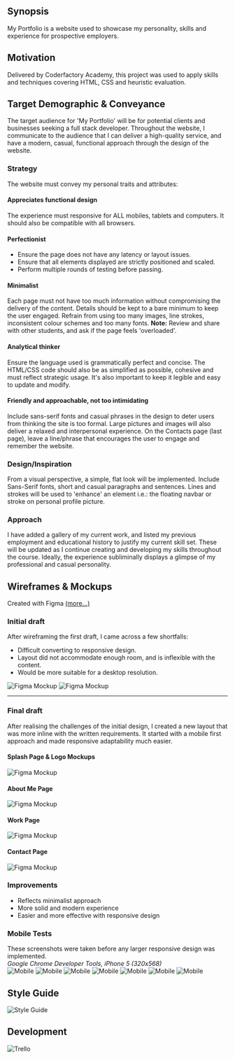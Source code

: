 ## Synopsis
My Portfolio is a website used to showcase my personality, skills and experience for prospective employers.

## Motivation
Delivered by Coderfactory Academy, this project was used to apply skills and techniques covering HTML, CSS and heuristic evaluation.

## Target Demographic & Conveyance
The target audience for 'My Portfolio' will be for potential clients and businesses seeking a full stack developer. Throughout the website, I communicate to the audience that I can deliver a high-quality service, and have a modern, casual, functional approach through the design of the website.

### Strategy ###
The website must convey my personal traits and attributes:

#### Appreciates functional design ####
The experience must responsive for ALL mobiles, tablets and computers. It should also be compatible with all browsers.

#### Perfectionist ####
* Ensure the page does not have any latency or layout issues.
* Ensure that all elements displayed are strictly positioned and scaled.
* Perform multiple rounds of testing before passing.

#### Minimalist ####
Each page must not have too much information without compromising the delivery of the content. Details should be kept to a bare minimum to keep the user engaged. Refrain from using too many images, line strokes, inconsistent colour schemes and too many fonts.
**Note:** Review and share with other students, and ask if the page feels 'overloaded'.

#### Analytical thinker ####
Ensure the language used is grammatically perfect and concise. The HTML/CSS code should also be as simplified as possible, cohesive and must reflect strategic usage. It's also important to keep it legible and easy to update and modify.

#### Friendly and approachable, not too intimidating ####
Include sans-serif fonts and casual phrases in the design to deter users from thinking the site is too formal. Large pictures and images will also deliver a relaxed and interpersonal experience. On the Contacts page (last page), leave a line/phrase that encourages the user to engage and remember the website.

### Design/Inspiration ###
From a visual perspective, a simple, flat look will be implemented. Include Sans-Serif fonts, short and casual paragraphs and sentences. Lines and strokes will be used to 'enhance' an element i.e.: the floating navbar or stroke on personal profile picture.

### Approach ###
I have added a gallery of my current work, and listed my previous employment and educational history to justify my current skill set. These will be updated as I continue creating and developing my skills throughout the course.
Ideally, the experience subliminally displays a glimpse of my professional and casual personality.

## Wireframes & Mockups ##
Created with Figma [(more...)](https://www.figma.com/file/Shpy9LmoapwLieKblyRAZdna/Slack-Submission)

### Initial draft ###
After wireframing the first draft, I came across a few shortfalls:
* Difficult converting to responsive design.
* Layout did not accommodate enough room, and is inflexible with the content.
* Would be more suitable for a desktop resolution.

![Figma Mockup](https://github.com/alfredosorio/alfredosorio.github.io/blob/master/development/Figma%201A.png)
![Figma Mockup](https://github.com/alfredosorio/alfredosorio.github.io/blob/master/development/Figma%202A.png)

- - - -

### Final draft ###
After realising the challenges of the initial design, I created a new layout that was more inline with the written requirements. It started with a mobile first approach and made responsive adaptability much easier.

#### Splash Page & Logo Mockups ####
![Figma Mockup](https://github.com/alfredosorio/alfredosorio.github.io/blob/master/development/Figma%201B.png)

#### About Me Page ####
![Figma Mockup](https://github.com/alfredosorio/alfredosorio.github.io/blob/master/development/Figma%202B.png)

#### Work Page ####
![Figma Mockup](https://github.com/alfredosorio/alfredosorio.github.io/blob/master/development/Figma%203B.png)

#### Contact Page ####
![Figma Mockup](https://github.com/alfredosorio/alfredosorio.github.io/blob/master/development/Figma%204B.png)

### Improvements ###
* Reflects minimalist approach
* More solid and modern experience
* Easier and more effective with responsive design

### Mobile Tests ###
These screenshots were taken before any larger responsive design was implemented.  
*Google Chrome Developer Tools, iPhone 5 (320x568)*  
![Mobile](https://github.com/alfredosorio/alfredosorio.github.io/blob/master/development/mobile/Screen%20Shot%202017-03-22%20at%2019.02.57.png)
![Mobile](https://github.com/alfredosorio/alfredosorio.github.io/blob/master/development/mobile/Screen%20Shot%202017-03-22%20at%2019.03.30.png)
![Mobile](https://github.com/alfredosorio/alfredosorio.github.io/blob/master/development/mobile/Screen%20Shot%202017-03-22%20at%2019.42.02.png)
![Mobile](https://github.com/alfredosorio/alfredosorio.github.io/blob/master/development/mobile/Screen%20Shot%202017-03-22%20at%2019.42.24.png)
![Mobile](https://github.com/alfredosorio/alfredosorio.github.io/blob/master/development/mobile/Screen%20Shot%202017-03-22%20at%2019.42.43.png)
![Mobile](https://github.com/alfredosorio/alfredosorio.github.io/blob/master/development/mobile/Screen%20Shot%202017-03-22%20at%2019.42.56.png)
![Mobile](https://github.com/alfredosorio/alfredosorio.github.io/blob/master/development/mobile/Screen%20Shot%202017-03-22%20at%2019.43.03.png)

## Style Guide ##
![Style Guide](https://github.com/alfredosorio/alfredosorio.github.io/blob/master/development/Style_Guide.png)

## Development ##
![Trello](https://trello.com/b/NmbcjbCz/my-portfolio)
